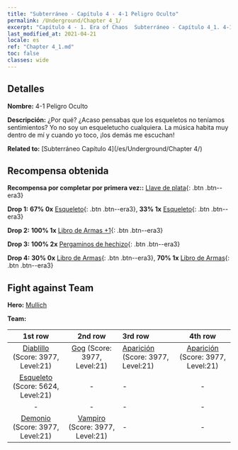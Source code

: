 ```yaml
---
title: "Subterráneo - Capítulo 4 - 4-1 Peligro Oculto"
permalink: /Underground/Chapter 4_1/
excerpt: "Capítulo 4 - 1. Era of Chaos  Subterráneo - Capítulo 4_1. 4-1 Peligro Oculto"
last_modified_at: 2021-04-21
locale: es
ref: "Chapter 4_1.md"
toc: false
classes: wide
---
```


## Detalles

 **Nombre:** 4-1 Peligro Oculto

 **Descripción:** ¿Por qué? ¿Acaso pensabas que los esqueletos no teníamos sentimientos? Yo no soy un esqueletucho cualquiera. La música habita muy dentro de mí y cuando yo toco, ¡los demás me escuchan!

 **Related to:** [Subterráneo Capítulo 4](/es/Underground/Chapter 4/)

## Recompensa obtenida

 **Recompensa por completar por primera vez::** [Llave de plata](/es/Items/con_693/){: .btn .btn--era3}

 **Drop 1:** **67% 0x** [Esqueleto](/es/Items/unt_208/){: .btn .btn--era3}, **33% 1x** [Esqueleto](/es/Items/unt_208/){: .btn .btn--era3}

 **Drop 2:** **100% 1x** [Libro de Armas +1](/es/Items/mat_25/){: .btn .btn--era3}

 **Drop 3:** **100% 2x** [Pergaminos de hechizo](/es/Items/con_694/){: .btn .btn--era3}

 **Drop 4:** **30% 0x** [Libro de Armas](/es/Items/mat_18/){: .btn .btn--era3}, **70% 1x** [Libro de Armas](/es/Items/mat_18/){: .btn .btn--era3}


## Fight against Team
 **Hero:** [Mullich](/es/heroes/Mullich/)

 **Team:**


  | 1st row | 2nd row | 3rd row | 4th row |
  |:----:|:----:|:----|:----:|
  | [Diablillo](/es/units/Imp/) (Score: 3977, Level:21)  | [Gog](/es/units/Gog/) (Score: 3977, Level:21)  | [Aparición](/es/units/Wight/) (Score: 3977, Level:21)  | [Aparición](/es/units/Wight/) (Score: 3977, Level:21)  |
  | [Esqueleto](/es/units/Skeleton/) (Score: 5624, Level:21)  | - | - | - |
  | - | - | - | - |
  | [Demonio](/es/units/Demon/) (Score: 3977, Level:21)  | [Vampiro](/es/units/Vampire/) (Score: 3977, Level:21)  | - | - |



